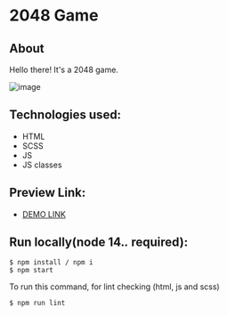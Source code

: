 # 2048 Game

## About
Hello there!
It's a 2048 game.

![image](https://github.com/Zubyk-Yaroslav/JS_2048/assets/29046059/a6caaa22-cc17-4740-9d88-500adecbb9b9)


## Technologies used:
* HTML
* SCSS
* JS
* JS classes

## Preview Link:
* [DEMO LINK](https://zubyk-yaroslav.github.io/JS_2048/)

## Run locally(node 14.*.* required):
```
$ npm install / npm i
$ npm start
```

To run this command, for lint checking (html, js and scss)

```
$ npm run lint
```
